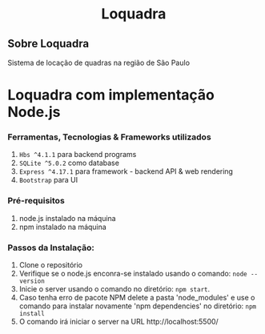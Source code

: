 <h1 align="center">Loquadra</h1>

## Sobre Loquadra
Sistema de locação de quadras na região de São Paulo

# Loquadra com implementação Node.js

### Ferramentas, Tecnologias & Frameworks utilizados
1. `Hbs ^4.1.1` para backend programs
2. `SQLite ^5.0.2` como database
3. `Express ^4.17.1` para framework - backend API & web rendering
4. `Bootstrap` para UI

### Pré-requisitos
1. node.js instalado na máquina
2. npm instalado na máquina

### Passos da Instalação:

1. Clone o repositório
2. Verifique se o node.js enconra-se instalado usando o comando: `node --version` 
3. Inicie o server usando o comando no diretório: `npm start`. 
4. Caso tenha erro de pacote NPM delete a pasta 'node_modules' e use o comando para instalar novamente 'npm dependencies' no diretório: `npm install`
5. O comando irá iniciar o server na URL http://localhost:5500/
